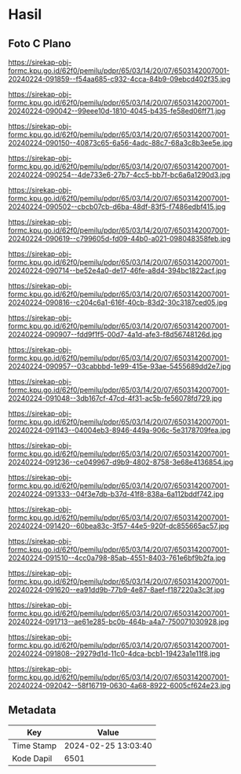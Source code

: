 # Hasil

## Foto C Plano

https://sirekap-obj-formc.kpu.go.id/62f0/pemilu/pdpr/65/03/14/20/07/6503142007001-20240224-091859--f54aa685-c932-4cca-84b9-09ebcd402f35.jpg

https://sirekap-obj-formc.kpu.go.id/62f0/pemilu/pdpr/65/03/14/20/07/6503142007001-20240224-090042--99eee10d-1810-4045-b435-fe58ed06ff71.jpg

https://sirekap-obj-formc.kpu.go.id/62f0/pemilu/pdpr/65/03/14/20/07/6503142007001-20240224-090150--40873c65-6a56-4adc-88c7-68a3c8b3ee5e.jpg

https://sirekap-obj-formc.kpu.go.id/62f0/pemilu/pdpr/65/03/14/20/07/6503142007001-20240224-090254--4de733e6-27b7-4cc5-bb7f-bc6a6a1290d3.jpg

https://sirekap-obj-formc.kpu.go.id/62f0/pemilu/pdpr/65/03/14/20/07/6503142007001-20240224-090502--cbcb07cb-d6ba-48df-83f5-f7486edbf415.jpg

https://sirekap-obj-formc.kpu.go.id/62f0/pemilu/pdpr/65/03/14/20/07/6503142007001-20240224-090619--c799605d-fd09-44b0-a021-098048358feb.jpg

https://sirekap-obj-formc.kpu.go.id/62f0/pemilu/pdpr/65/03/14/20/07/6503142007001-20240224-090714--be52e4a0-de17-46fe-a8d4-394bc1822acf.jpg

https://sirekap-obj-formc.kpu.go.id/62f0/pemilu/pdpr/65/03/14/20/07/6503142007001-20240224-090816--c204c6a1-616f-40cb-83d2-30c3187ced05.jpg

https://sirekap-obj-formc.kpu.go.id/62f0/pemilu/pdpr/65/03/14/20/07/6503142007001-20240224-090907--fdd9f1f5-00d7-4a1d-afe3-f8d56748126d.jpg

https://sirekap-obj-formc.kpu.go.id/62f0/pemilu/pdpr/65/03/14/20/07/6503142007001-20240224-090957--03cabbbd-1e99-415e-93ae-5455689dd2e7.jpg

https://sirekap-obj-formc.kpu.go.id/62f0/pemilu/pdpr/65/03/14/20/07/6503142007001-20240224-091048--3db167cf-47cd-4f31-ac5b-fe56078fd729.jpg

https://sirekap-obj-formc.kpu.go.id/62f0/pemilu/pdpr/65/03/14/20/07/6503142007001-20240224-091143--04004eb3-8946-449a-906c-5e3178709fea.jpg

https://sirekap-obj-formc.kpu.go.id/62f0/pemilu/pdpr/65/03/14/20/07/6503142007001-20240224-091236--ce049967-d9b9-4802-8758-3e68e4136854.jpg

https://sirekap-obj-formc.kpu.go.id/62f0/pemilu/pdpr/65/03/14/20/07/6503142007001-20240224-091333--04f3e7db-b37d-41f8-838a-6a112bddf742.jpg

https://sirekap-obj-formc.kpu.go.id/62f0/pemilu/pdpr/65/03/14/20/07/6503142007001-20240224-091420--60bea83c-3f57-44e5-920f-dc855665ac57.jpg

https://sirekap-obj-formc.kpu.go.id/62f0/pemilu/pdpr/65/03/14/20/07/6503142007001-20240224-091510--4cc0a798-85ab-4551-8403-761e6bf9b2fa.jpg

https://sirekap-obj-formc.kpu.go.id/62f0/pemilu/pdpr/65/03/14/20/07/6503142007001-20240224-091620--ea91dd9b-77b9-4e87-8aef-f187220a3c3f.jpg

https://sirekap-obj-formc.kpu.go.id/62f0/pemilu/pdpr/65/03/14/20/07/6503142007001-20240224-091713--ae61e285-bc0b-464b-a4a7-750071030928.jpg

https://sirekap-obj-formc.kpu.go.id/62f0/pemilu/pdpr/65/03/14/20/07/6503142007001-20240224-091808--29279d1d-11c0-4dca-bcb1-19423a1e11f8.jpg

https://sirekap-obj-formc.kpu.go.id/62f0/pemilu/pdpr/65/03/14/20/07/6503142007001-20240224-092042--58f16719-0630-4a68-8922-6005cf624e23.jpg


## Metadata

| Key        | Value               |
| ---------- | ------------------- |
| Time Stamp | 2024-02-25 13:03:40 |
| Kode Dapil | 6501                |



